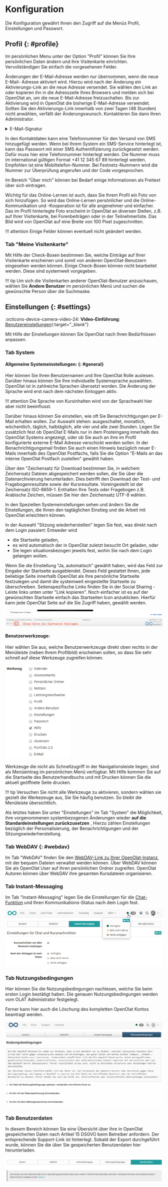 # Konfiguration

Die Konfiguration gewährt Ihnen den Zugriff auf die Menüs Profil, Einstellungen und Passwort.  

##  Profil {: #profile}

Im persönlichen Menu unter der Option "Profil" können Sie Ihre persönlichen Daten ändern und ihre Visitenkarte einrichten. Vervollständigen Sie einfach die vorgesehenen Felder.

Änderungen der E-Mail-Adresse werden nur übernommen, wenn die neue E-Mail- Adresse aktiviert wird. Hierzu wird nach der Änderung ein Aktivierungs-Link an die neue Adresse versendet. Sie wählen den Link an oder kopieren ihn in die Adresszeile Ihres Browsers und melden sich bei OpenOlat an, um die neue E-Mail-Adresse freizuschalten. Bis zur Aktivierung wird in OpenOlat die bisherige E-Mail-Adresse verwendet. Sollten Sie den Aktivierungs-Link innerhalb von zwei Tagen (48 Stunden) nicht anwählen, verfällt der Änderungswunsch. Kontaktieren Sie dann Ihren Administrator.

<details>
    <summary>E-Mail-Signatur</summary>
	Sollte die Möglichkeit zur Eingabe Ihrer E-Mail-Signatur nicht angzeigt werden, wenden Sie sich bitte an Ihren/Ihre Administrator:in.
	<img src="../assets/configuration_profile_signature_v1_de.png" />

</details>

In den Kontaktdaten kann eine Telefonnummer für den Versand von SMS hinzugefügt werden. Wenn bei Ihrem System ein SMS-Service hinterlegt ist, kann das Passwort mit einer SMS Authentifizierung zurückgesetzt werden. Dafür muss hier eine Telefonnummer hinterlegt werden. Die Nummer muss im international gültigen Format +41 12 345 67 89 hinterlegt werden. Empfohlen ist eine Mobiltelefon-Nummer. Bei Festnetz-Nummern wird die Nummer zur Überprüfung angerufen und der Code vorgesprochen.

Im Bereich "Über mich" können bei Bedarf einige Informationen als Freitext über sich eintragen.

Wichtig für das Online-Lernen ist auch, dass Sie Ihrem Profil ein Foto von sich hinzufügen. So wird das Online-Lernen persönlicher und die Online- Kommunikation und -Kooperation ist für alle angenehmer und einfacher. Das im Profil hinterlegte Foto erscheint in OpenOlat an diversen Stellen, z.B. auf Ihrer Visitenkarte, bei Forenbeiträgen oder in der Teilnehmerliste. Das Bild wird von OpenOlat auf eine Breite von 100 Pixel zugeschnitten.

  
!!! attention 
	Einige Felder können eventuell nicht geändert werden.

### Tab "Meine Visitenkarte"

Mit Hilfe der Check-Boxen bestimmen Sie, welche Einträge auf Ihrer Visitenkarte erscheinen und somit von anderen OpenOlat-Benutzern eingesehen werden können. Einige Check-Boxen können nicht bearbeitet werden. Diese sind systemweit vorgegeben.

!!! tip
	Um sich die Visitenkarten anderer OpenOlat-Benutzer anzuschauen, wählen Sie **Andere Benutzer** im persönlichen Menü und suchen die gewünschte Person über die Suchmaske.

## Einstellungen {: #settings}

:octicons-device-camera-video-24: **Video-Einführung**: [Benutzereinstellungen](<https://www.youtube.com/embed/7osBJ99FIN8>){:target="_blank”}

Mit Hilfe der Einstellungen können Sie OpenOlat nach Ihren Bedürfnissen anpassen.



### Tab System

#### Allgemeine Systemeinstellungen: {: #general}

Hier können Sie Ihren Benutzernamen und Ihre OpenOlat Rolle auslesen. Darüber hinaus können Sie Ihre individuelle Systemsprache auswählen. OpenOlat ist in zahlreiche Sprachen übersetzt worden. Die Änderung der Sprache wird erst nach dem nächsten Einloggen aktiv.

!!! attention 
	Die Sprache von Kursinhalten wird von der Sprachwahl hier aber nicht
	beeinflusst.

Darüber hinaus können Sie einstellen, wie oft Sie Benachrichtigungen per E-Mail erhalten wollen. Zur Auswahl stehen: ausgeschaltet, monatlich, wöchentlich, täglich, halbtäglich, alle vier und alle zwei Stunden. Legen Sie zusätzlich fest ob OpenOlat E-Mails nur in dem Posteingang innerhalb des OpenOlat Systems angezeigt, oder ob Sie auch an ihre im Profil konfigurierte externe E-Mail Adresse verschickt werden sollen. In der Benachrichtigungsmail finden Sie auch einen Hinweis bezüglich neuer E-Mails innerhalb des OpenOlat Postfachs, falls Sie die Option "E-Mails an das interne OpenOlat Postfach zustellen" gewählt haben.

Über den "Zeichensatz für Download bestimmen Sie, in welchem Zeichensatz Dateien abgespeichert werden sollen, die Sie über die Datenarchivierung herunterladen. Dies betrifft den Download der Test- und Fragebogenresultate sowie der Kursresultate. Voreingestellt ist der Zeichensatz ISO-8859-1. Enthalten Ihre Tests oder Fragebogen z.B. Arabische Zeichen, müssen Sie hier den Zeichensatz UTF-8 wählen.

In den Speziellen Systemeinstellungen sehen und ändern Sie die Einstellungen, die Ihnen den tagtäglichen Einstieg und die Arbeit mit OpenOlat erleichtern können.

In der Auswahl "Sitzung wiederherstellen" legen Sie fest, was direkt nach dem Login passiert: Entweder wird

  * die Startseite geladen,
  * es wird automatisch der in OpenOlat zuletzt besucht Ort geladen, oder
  * Sie legen situationsbezogen jeweils fest, wohin Sie nach dem Login gelangen wollen.

Wenn Sie die Einstellung "Ja, automatisch" gewählt haben, wird das Feld zur Eingabe der Startseite ausgeblendet. Dieses Feld gestattet Ihnen, jede beliebige Seite innerhalb OpenOlat als Ihre persönliche Startseite festzulegen und damit die systemweit eingestellte Startseite zu überschreiben. Seitenspezifische Links finden Sie in der Social Sharing - Leiste links unten unter "Link kopieren". Noch einfacher ist es auf der gewünschten Startseite einfach das Startseiten Icon anzuklicken. Hierfür kann jede OpenOlat Seite auf die Sie Zugriff haben, gewählt werden.

![](assets/DE_startseite_festlegen.png)

  

#### Benutzerwerkzeuge: 

Hier wählen Sie aus, welche Benutzerwerkzeuge direkt oben rechts in der Menüleiste (neben Ihrem Profilbild) erscheinen sollen, so dass Sie sehr schnell auf diese Werkzeuge zugreifen können.

![](assets/Einstellungen_Werkzeug.png)

Werkzeuge die nicht als Schnellzugriff in der Navigationsleiste liegen, sind als Menüeintrag im persönlichen Menü verfügbar. Mit Hilfe kommen Sie auf die Startseite des Benutzerhandbuchs und mit Drucken können Sie die aktuell geöffnete Seite drucken.

!!! tip
	Versuchen Sie nicht alle Werkzeuge zu aktivieren, sondern wählen sie gezielt die Werkezeuge aus, Sie Sie häufig benutzen. So bleibt die Menüleiste übersichtlich.

Als letztes haben Sie unter "Einstellungen" im Tab "System" die Möglichkeit, ihre vorgenommenen systembezogenen Änderungen wieder **auf die Standardeinstellungen zurückzusetzen** , Hierzu zählen  Einstellungen bezüglich der Personalisierung, der Benachrichtigungen und der Sitzungswiederherstellung.

### Tab WebDAV {: #webdav}

Im Tab "WebDAV" finden Sie den [WebDAV-Link zu Ihrer OpenOlat-Instanz](../basic_concepts/Using_WebDAV.de.md), mit der bequem Dateien verwaltet werden können. Über WebDAV können Sie als OpenOlat User auf ihren persönlichen Ordner zugreifen. OpenOlat Autoren können über WebDAV ihre gesamten Kursdateien organisieren.

### Tab Instant-Messaging

Im Tab "Instant-Messaging" legen Sie die Einstellungen für die [Chat-Funktion](../../manual_admin/administration/Instant_Messaging.de.md) und Ihren Kommunikations-Status nach dem Login fest.

![](assets/Instant_Status.png)

### Tab Nutzungsbedingungen

Hier können Sie die Nutzungsbedingungen nachlesen, welche Sie beim ersten Login bestätigt haben. Die genauen Nutzungsbedingungen werden vom OLAT Administrator festgelegt.

Ferner kann hier auch die Löschung des kompletten OpenOlat Kontos beantragt werden.

![](assets/Nutzungsbedingungen.jpg)

### Tab Benutzerdaten

In diesem Bereich können Sie eine Übersicht über ihre in OpenOlat gespeicherten Daten nach Artikel 15 DSGVO beim Betreiber anfordern. Der entsprechende Support-Link ist hinterlegt. Sobald der Export durchgeführt wurde, können Sie die über Sie gespeicherten Benutzerdaten hier herunterladen.

![](assets/Benutzerdaten.png)
